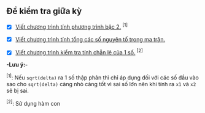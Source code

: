 ## Đề kiểm tra giữa kỳ 

 * [x] [Viết chương trình tính phương trình bậc 2.](https://github.com/TraiOi/LapTrinhAssemblyChoARM/blob/master/KTGiuaky/Bai1.s) <sup>[1]</sup>

 * [x] [Viết chương trình tính tổng các số nguyên tố trong ma trận.](https://github.com/TraiOi/LapTrinhAssemblyChoARM/blob/master/KTGiuaky/Bai2.s)

 * [x] [Viết chương trình kiểm tra tính chẵn lẻ của 1 số.](https://github.com/TraiOi/LapTrinhAssemblyChoARM/blob/master/KTGiuaky/Bai3.s) <sup>[2]</sup>

**-Lưu ý:-**

<sup>[1]</sup>: Nếu `sqrt(delta)` ra 1 số thập phân thì chỉ áp dụng đối với các số đầu vào sao cho `sqrt(delta)` càng nhỏ càng tốt vì sai số lớn nên khi tính ra `x1` và `x2` sẽ bị sai.

<sup>[2]</sup>: Sử dụng hàm con

